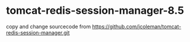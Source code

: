 # tomcat-redis-session-manager-8.5
copy and change sourcecode from https://github.com/jcoleman/tomcat-redis-session-manager.git
